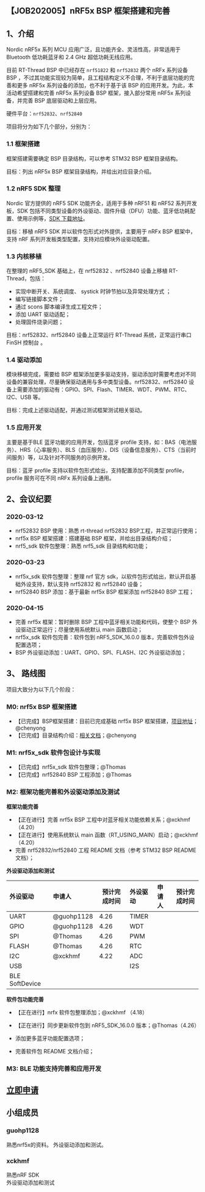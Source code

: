 
## 【JOB202005】nRF5x BSP 框架搭建和完善

## 1、介绍

Nordic nRF5x 系列 MCU 应用广泛，且功能齐全、灵活性高，非常适用于 Bluetooth 低功耗蓝牙和 2.4 GHz 超低功耗无线应用。

目前 RT-Thread BSP 中已经存在 `nrf51822` 和 `nrf52832` 两个 nRFx 系列设备 BSP ，不过其功能实现较为简单，且工程结构定义不合理，不利于底层功能的完善和更多 nRF5x 系列设备的添加，也不利于基于该 BSP 的应用开发。为此，本活动希望搭建和完善 nRF5x 系列设备 BSP 框架，接入部分常用 nRF5x 系列设备，并完善 BSP 底层驱动和上层应用。

硬件平台：`nrf52832`、`nrf52840`

项目将分为如下几个部分，分别为：

### 1.1 框架搭建

框架搭建需要确定 BSP 目录结构，可以参考 STM32 BSP 框架目录结构。

目标：列出 nRF5x BSP 框架目录结构，并给出对应目录介绍。

### 1.2 nRF5 SDK 整理

Nordic 官方提供的 nRF5 SDK 功能齐全，适用于多种 nRF51 和 nRF52 系列开发板，SDK 包括不同类型设备的外设驱动、固件升级（DFU）功能、蓝牙低功耗配置、使用示例等，[SDK 下载地址](https://www.nordicsemi.com/-/media/Software-and-other-downloads/SDKs/nRF5/Binaries/nRF5SDK160098a08e2.zip)。

目标：移植 nRF5 SDK 并以软件包形式对外提供，主要用于 nRFx BSP 框架中，支持 nRF 系列开发板类型配置，支持对应模块外设驱动配置。

### 1.3 内核移植

在整理的 nRF5_SDK 基础上，在 nrf52832 、nrf52840 设备上移植 RT-Thread，包括：

- 实现中断开关、系统调度、 systick 时钟节拍以及异常处理方式 ；
- 编写链接脚本文件；
- 通过 scons 脚本编译生成工程文件；
- 添加 UART 驱动适配；
- 处理固件烧录问题；

目标：nrf52832、nrf52840 设备上正常运行 RT-Thread 系统，正常运行串口 FinSH 控制台 。

### 1.4 驱动添加

模块移植完成，需要给 BSP 框架添加更多驱动支持，驱动添加时需要考虑对不同设备的兼容处理，尽量确保驱动通用与多中类型设备。nrf52832、nrf52840 设备上需要添加的驱动有：GPIO、SPI、Flash、TIMER、WDT、PWM、RTC、I2C、USB 等。

目标：完成上述驱动适配，并通过测试框架测试相关驱动。

### 1.5 应用开发

主要是基于BLE 蓝牙功能的应用开发，包括蓝牙 profile 支持，如：BAS（电池服务）、HRS（心率服务）、BLS（血压服务）、DIS（设备信息服务）、CTS（当前时间服务）等，以及针对不同服务的示例开发。

目标：蓝牙 profile 支持以软件包形式给出，支持配置添加不同类型 profile，profile 服务可在不同 nRFx 系列设备上通用。

## 2、会议纪要

### 2020-03-12

- nrf52832 BSP 使用：熟悉 rt-thread nrf52832 BSP工程，并正常运行使用；
- nrf5x BSP 框架搭建：搭建基础 BSP 框架，并给出目录结构介绍；
- nrf5_sdk 软件包整理：熟悉 nrf5_sdk 目录结构和功能；

### 2020-03-23

- nrf5x_sdk 软件包整理：整理 nrf 官方 sdk，以软件包形式给出，默认开启基础外设支持，默认支持 nrf52832 和 nrf52840 设备；
- nrf52840 BSP 添加：基于最新 nrf5x BSP 框架添加 nrf52840 BSP 工程；

### 2020-04-15

- 完善 nrf5x 框架：暂时删除 BSP 工程中蓝牙相关功能和代码，使整个 BSP 外设驱动正常运行；尽量使用系统默认 main 函数启动；
- nrf5x_sdk 软件包完善：软件包到 nRF5_SDK_16.0.0 版本，完善软件包外设配置选项；
- BSP 外设驱动添加：UART、GPIO、SPI、FLASH、I2C 外设驱动添加；

## 3、 路线图

项目大致分为以下几个阶段：

### M0:  nrf5x BSP 框架搭建
- 【已完成】BSP框架搭建：目前已完成基础 nrf5x BSP 框架搭建，[项目地址](https://gitee.com/chenyong9597/rt-thread-nrf5x)；@chenyong
- 【已完成】目录结构介绍：[相关文档](https://gitee.com/chenyong9597/rt-thread-nrf5x/blob/master/bsp/nrf5x/README.md)；@chenyong

### M1: nrf5x_sdk 软件包设计与实现

- 【已完成】nrf5x_sdk 软件包整理；@Thomas
- 【已完成】nrf52840 BSP 工程添加；@Thomas

### M2: 框架功能完善和外设驱动添加及测试

**框架功能完善**

- 【正在进行】完善 nrf5x BSP 工程中对蓝牙相关功能依赖关系；@xckhmf（4.20）
- 【正在进行】使用系统默认 main 函数（RT_USING_MAIN）启动；@xckhmf（4.20）
- 完善 nrf52832/nrf52840 工程 README 文档（参考 STM32 BSP README 文档）；

**外设驱动添加和测试**

| 外设驱动 | 申请人 | 预计完成时间 | 外设驱动 | 申请人 | 预计完成时间 |
| :------------- | :--------- | -------- | :------- | :----- | -------- |
| UART           | @guohp1128 | 4.26     | TIMER    |        |          |
| GPIO           | @guohp1128 | 4.26     | WDT      |        |          |
| SPI            | @Thomas    | 4.26     | PWM      |        |          |
| FLASH          | @Thomas    | 4.26     | RTC      |        |          |
| I2C            | @xckhmf    | 4.22     | ADC      |        |          |
| USB            |            |          | I2S      |        |          |
| BLE SoftDevice |            |          |          |        |          |

**软件包功能完善**

- 【正在进行】nrfx 软件包整理添加；@xckhmf （4.18）

- 【正在进行】同步更新软件包到 nRF5_SDK_16.0.0 版本；@Thomas（4.26）

- 添加更多蓝牙功能配置选项；
- 完善软件包 README 文档介绍；

### M3: BLE 功能支持完善和应用开发

## [立即申请]( https://github.com/RT-Thread/community-activities/edit/master/2020/JOB202005.md ) 

## 小组成员

### guohp1128

熟悉nrf5x的资料。
外设驱动添加和测试。

### xckhmf
熟悉nRF SDK   
外设驱动添加和测试
